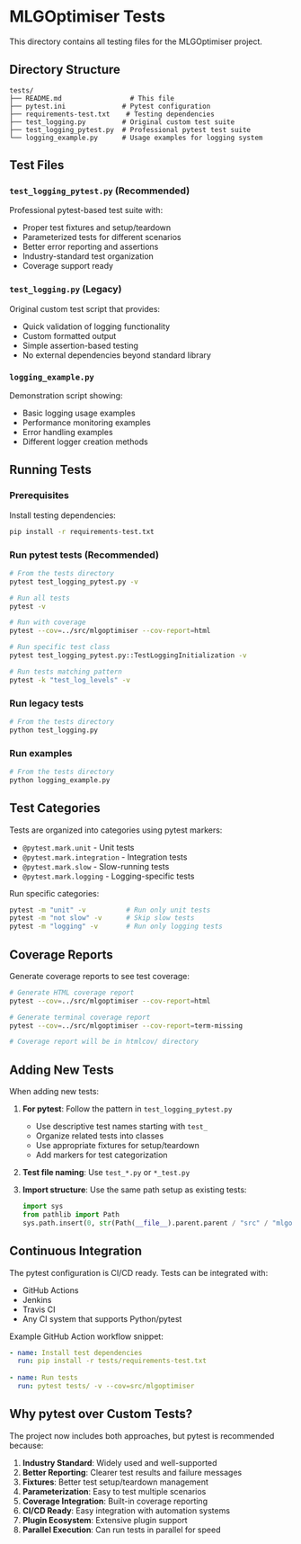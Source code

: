 # MLGOptimiser Tests

This directory contains all testing files for the MLGOptimiser project.

## Directory Structure

```
tests/
├── README.md                 # This file
├── pytest.ini              # Pytest configuration
├── requirements-test.txt    # Testing dependencies
├── test_logging.py         # Original custom test suite
├── test_logging_pytest.py  # Professional pytest test suite
└── logging_example.py      # Usage examples for logging system
```

## Test Files

### `test_logging_pytest.py` (Recommended)
Professional pytest-based test suite with:
- Proper test fixtures and setup/teardown
- Parameterized tests for different scenarios
- Better error reporting and assertions
- Industry-standard test organization
- Coverage support ready

### `test_logging.py` (Legacy)
Original custom test script that provides:
- Quick validation of logging functionality
- Custom formatted output
- Simple assertion-based testing
- No external dependencies beyond standard library

### `logging_example.py`
Demonstration script showing:
- Basic logging usage examples
- Performance monitoring examples
- Error handling examples
- Different logger creation methods

## Running Tests

### Prerequisites
Install testing dependencies:
```bash
pip install -r requirements-test.txt
```

### Run pytest tests (Recommended)
```bash
# From the tests directory
pytest test_logging_pytest.py -v

# Run all tests
pytest -v

# Run with coverage
pytest --cov=../src/mlgoptimiser --cov-report=html

# Run specific test class
pytest test_logging_pytest.py::TestLoggingInitialization -v

# Run tests matching pattern
pytest -k "test_log_levels" -v
```

### Run legacy tests
```bash
# From the tests directory
python test_logging.py
```

### Run examples
```bash
# From the tests directory
python logging_example.py
```

## Test Categories

Tests are organized into categories using pytest markers:

- `@pytest.mark.unit` - Unit tests
- `@pytest.mark.integration` - Integration tests
- `@pytest.mark.slow` - Slow-running tests
- `@pytest.mark.logging` - Logging-specific tests

Run specific categories:
```bash
pytest -m "unit" -v          # Run only unit tests
pytest -m "not slow" -v      # Skip slow tests
pytest -m "logging" -v       # Run only logging tests
```

## Coverage Reports

Generate coverage reports to see test coverage:
```bash
# Generate HTML coverage report
pytest --cov=../src/mlgoptimiser --cov-report=html

# Generate terminal coverage report
pytest --cov=../src/mlgoptimiser --cov-report=term-missing

# Coverage report will be in htmlcov/ directory
```

## Adding New Tests

When adding new tests:

1. **For pytest**: Follow the pattern in `test_logging_pytest.py`
   - Use descriptive test names starting with `test_`
   - Organize related tests into classes
   - Use appropriate fixtures for setup/teardown
   - Add markers for test categorization

2. **Test file naming**: Use `test_*.py` or `*_test.py`

3. **Import structure**: Use the same path setup as existing tests:
   ```python
   import sys
   from pathlib import Path
   sys.path.insert(0, str(Path(__file__).parent.parent / "src" / "mlgoptimiser"))
   ```

## Continuous Integration

The pytest configuration is CI/CD ready. Tests can be integrated with:
- GitHub Actions
- Jenkins
- Travis CI
- Any CI system that supports Python/pytest

Example GitHub Action workflow snippet:
```yaml
- name: Install test dependencies
  run: pip install -r tests/requirements-test.txt
  
- name: Run tests
  run: pytest tests/ -v --cov=src/mlgoptimiser
```

## Why pytest over Custom Tests?

The project now includes both approaches, but pytest is recommended because:

1. **Industry Standard**: Widely used and well-supported
2. **Better Reporting**: Clearer test results and failure messages
3. **Fixtures**: Better test setup/teardown management
4. **Parameterization**: Easy to test multiple scenarios
5. **Coverage Integration**: Built-in coverage reporting
6. **CI/CD Ready**: Easy integration with automation systems
7. **Plugin Ecosystem**: Extensive plugin support
8. **Parallel Execution**: Can run tests in parallel for speed
